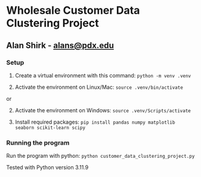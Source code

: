 # Wholesale Customer Data Clustering Project
## Alan Shirk - alans@pdx.edu

### Setup

1. Create a virtual environment with this command:
```python -m venv .venv```

2. Activate the environment on Linux/Mac:
```source .venv/bin/activate```

or

2. Activate the environment on Windows:
```source .venv/Scripts/activate```

3. Install required packages:
```pip install pandas numpy matplotlib seaborn scikit-learn scipy```

### Running the program

Run the program with python:
```python customer_data_clustering_project.py```

Tested with Python version 3.11.9
